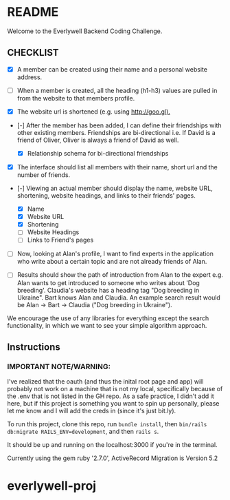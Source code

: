 # README

Welcome to the Everlywell Backend Coding Challenge.

## CHECKLIST

- [x] A member can be created using their name and a personal website address.

- [ ] When a member is created, all the heading (h1-h3) values are pulled in from the website to that members profile.

- [x] The website url is shortened (e.g. using <http://goo.gl).>

- [-] After the member has been added, I can define their friendships with other existing members. Friendships are bi-directional i.e. If David is a friend of Oliver, Oliver is always a friend of David as well.

  - [x] Relationship schema for bi-directional friendships

- [x] The interface should list all members with their name, short url and the number of friends.

- [-] Viewing an actual member should display the name, website URL, shortening, website headings, and links to their friends' pages.

  - [x] Name
  - [x] Website URL
  - [x] Shortening
  - [ ] Website Headings
  - [ ] Links to Friend's pages

- [ ] Now, looking at Alan's profile, I want to find experts in the application who write about a certain topic and are not already friends of Alan.

- [ ] Results should show the path of introduction from Alan to the expert e.g. Alan wants to get introduced to someone who writes about 'Dog breeding'. Claudia's website has a heading tag "Dog breeding in Ukraine". Bart knows Alan and Claudia. An example search result would be Alan -> Bart -> Claudia ("Dog breeding in Ukraine").

We encourage the use of any libraries for everything except the search functionality, in which we want to see your simple algorithm approach.

## Instructions

### IMPORTANT NOTE/WARNING: 
I've realized that the oauth (and thus the inital root page and app) will probably not work on a machine that is not my local, specifically because of the .env that is not listed in the GH repo. As a safe practice, I didn't add it here, but if this project is something you want to spin up personally, please let me know and I will add the creds in (since it's just bit.ly).

To run this project, clone this repo, run `bundle install`, then `bin/rails db:migrate RAILS_ENV=development`, and then `rails s`.

It should be up and running on the localhost:3000 if you're in the terminal.

Currently using the gem ruby '2.7.0', ActiveRecord Migration is Version 5.2

# everlywell-proj
